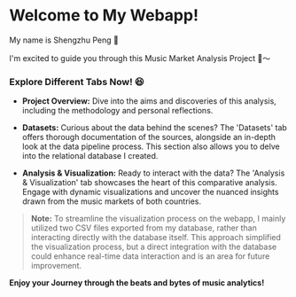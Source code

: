 # Welcome to My Webapp!

My name is Shengzhu Peng 🎄

I'm excited to guide you through this Music Market Analysis Project 🎵～

### Explore Different Tabs Now! 😆

- **Project Overview:** Dive into the aims and discoveries of this analysis, including the methodology and personal reflections.

- **Datasets:** Curious about the data behind the scenes? The 'Datasets' tab offers thorough documentation of the sources, alongside an in-depth look at the data pipeline process. This section also allows you to delve into the relational database I created.

- **Analysis & Visualization:** Ready to interact with the data? The 'Analysis & Visualization' tab showcases the heart of this comparative analysis. Engage with dynamic visualizations and uncover the nuanced insights drawn from the music markets of both countries.

> **Note:** To streamline the visualization process on the webapp, I mainly utilized two CSV files exported from my database, rather than interacting directly with the database itself. This approach simplified the visualization process, but a direct integration with the database could enhance real-time data interaction and is an area for future improvement.

**Enjoy your Journey through the beats and bytes of music analytics!**

